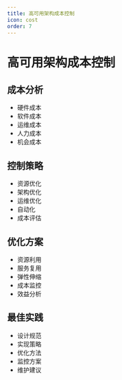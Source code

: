 ```yaml
---
title: 高可用架构成本控制
icon: cost
order: 7
---
```


# 高可用架构成本控制

## 成本分析
- 硬件成本
- 软件成本
- 运维成本
- 人力成本
- 机会成本

## 控制策略
- 资源优化
- 架构优化
- 运维优化
- 自动化
- 成本评估

## 优化方案
- 资源利用
- 服务复用
- 弹性伸缩
- 成本监控
- 效益分析

## 最佳实践
- 设计规范
- 实现策略
- 优化方法
- 监控方案
- 维护建议
